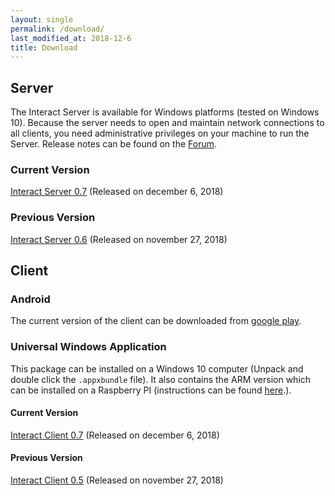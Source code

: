 ```yaml
---
layout: single
permalink: /download/
last_modified_at: 2018-12-6
title: Download
---
```


## Server

The Interact Server is available for Windows platforms (tested on Windows 10). Because the server needs to open and maintain network connections to all clients, you need administrative privileges on your machine to run the Server. Release notes can be found on the [Forum](http://forum.mutecode.com/t/all-release-notes/21).

### Current Version

[Interact Server 0.7](https://firebasestorage.googleapis.com/v0/b/mute-interact.appspot.com/o/Server%2FInteract%20Server-0.7.msi?alt=media&token=e6725d5d-7bf1-4cac-98e7-3256247fd469) (Released on december 6, 2018)

### Previous Version

[Interact Server 0.6](https://firebasestorage.googleapis.com/v0/b/mute-interact.appspot.com/o/Server%2FInteract%20Server-0.6.msi?alt=media&token=884c403b-8ec1-4153-88c9-bad473a4cd7f) (Released on november 27, 2018)

## Client

### Android
The current version of the client can be downloaded from [google play](https://play.google.com/store/apps/details?id=com.mute.interact).

### Universal Windows Application

This package can be installed on a Windows 10 computer (Unpack and double click the `.appxbundle` file). It also contains the ARM version which can be installed on a Raspberry PI (instructions can be found [here](/documentation/varia/pi/).).

#### Current Version
[Interact Client 0.7](https://firebasestorage.googleapis.com/v0/b/mute-interact.appspot.com/o/Client%2FInteractClient.UWP_1.0.7.0.zip?alt=media&token=848b8502-01df-4df9-9855-c7059f42de3e) (Released on december 6, 2018)

#### Previous Version
[Interact Client 0.5](https://firebasestorage.googleapis.com/v0/b/mute-interact.appspot.com/o/Client%2FInteractClient.UWP_1.0.5.0.zip?alt=media&token=0bca68d6-5d97-4e33-a514-f91dee4368cf) (Released on november 27, 2018)